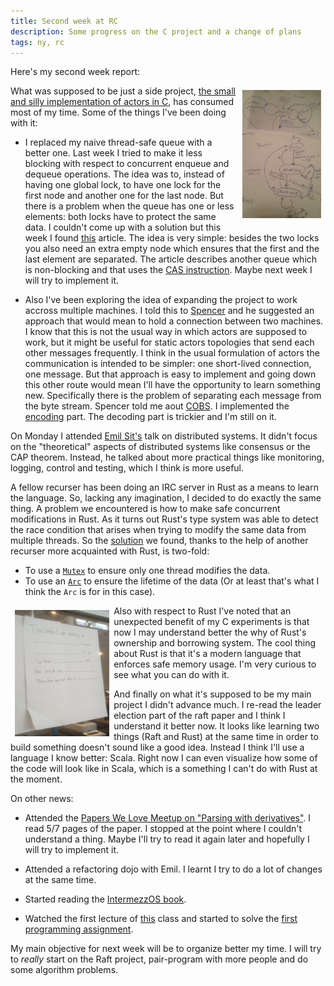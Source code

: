 ```yaml
---
title: Second week at RC
description: Some progress on the C project and a change of plans
tags: ny, rc
---
```


Here's my second week report:

<p class="image__article">
<img src="/images/rc-w2-1.jpg" style="float: right; padding: 0.5em; width: 25%">
</p>

What was supposed to be just a side project, [the small and silly implementation of actors in C](https://github.com/miguel-vila/silly-actors/tree/38df74fa704f6f9cc36dda0e2407ecd336fe428e#silly-actors), has consumed most of my time. Some of the things I've been doing with it:

* I replaced my naive thread-safe queue with a better one. Last week I tried to make it less blocking with respect to concurrent enqueue and dequeue operations. The idea was to, instead of having one global lock, to have one lock for the first node and another one for the last node. But there is a problem when the queue has one or less elements: both locks have to protect the same data. I couldn't come up with a solution but this week I found [this](http://www.cs.rochester.edu/~scott/papers/1996_PODC_queues.pdf) article. The idea is very simple: besides the two locks you also need an extra empty node which ensures that the first and the last element are separated. The article describes another queue which is non-blocking and that uses the [CAS instruction](https://en.wikipedia.org/wiki/Compare-and-swap). Maybe next week I will try to implement it.

* Also I've been exploring the idea of expanding the project to work accross multiple machines. I told this to [Spencer](http://ssfrr.com/) and he suggested an approach that would mean to hold a connection between two machines. I know that this is not the usual way in which actors are supposed to work, but it might be useful for static actors topologies that send each other messages frequently. I think in the usual formulation of actors the communication is intended to be simpler: one short-lived connection, one message. But that approach is easy to implement and going down this other route would mean I'll have the opportunity to learn something new. Specifically there is the problem of separating each message from the byte stream. Spencer told me aout [COBS](https://en.wikipedia.org/wiki/Consistent_Overhead_Byte_Stuffing). I implemented the [encoding](https://github.com/miguel-vila/silly-actors/blob/38df74fa704f6f9cc36dda0e2407ecd336fe428e/COBS.c#L5-L30) part. The decoding part is trickier and I'm still on it.

On Monday I attended [Emil Sit's](http://www.emilsit.net/) talk on distributed systems. It didn't focus on the "theoretical" aspects of distributed systems like consensus or the CAP theorem. Instead, he talked about more practical things like monitoring, logging, control and testing, which I think is more useful.

A fellow recurser has been doing an IRC server in Rust as a means to learn the language. So, lacking any imagination, I decided to do exactly the same thing. A problem we encountered is how to make safe concurrent modifications in Rust. As it turns out Rust's type system was able to detect the race condition that arises when trying to modify the same data from multiple threads. So the [solution](https://github.com/miguel-vila/rust-irc/blob/557c27d3c488424feab9ee53f6cf7bae9b817acb/src/main.rs#L63-L69) we found, thanks to the help of another recurser more acquainted with Rust, is two-fold:

* To use a [`Mutex`](https://doc.rust-lang.org/std/sync/struct.Mutex.html) to ensure only one thread modifies the data.
* To use an [`Arc`](https://doc.rust-lang.org/std/sync/struct.Arc.html) to ensure the lifetime of the data (Or at least that's what I think the `Arc` is for in this case).

<p class="image__article">
<img src="/images/rc-w2-2.jpg" style="float: left; padding: 0.5em; width: 30%">
</p>

Also with respect to Rust I've noted that an unexpected benefit of my C experiments is that now I may understand better the why of Rust's ownership and borrowing system. The cool thing about Rust is that it's a modern language that enforces safe memory usage. I'm very curious to see what you can do with it.

And finally on what it's supposed to be my main project I didn't advance much. I re-read the leader election part of the raft paper and I think I understand it better now. It looks like learning two things (Raft and Rust) at the same time in order to build something doesn't sound like a good idea. Instead I think I'll use a language I know better: Scala. Right now I can even visualize how some of the code will look like in Scala, which is a something I can't do with Rust at the moment.

On other news:

* Attended the [Papers We Love Meetup on "Parsing with derivatives"](). I read 5/7 pages of the paper. I stopped at the point where I couldn't understand a thing. Maybe I'll try to read it again later and hopefully I will try to implement it.


* Attended a refactoring dojo with Emil. I learnt I try to do a lot of changes at the same time.

* Started reading the [IntermezzOS book](http://intermezzos.github.io/book/).

* Watched the first lecture of [this](http://rust-class.org/) class and started to solve the [first programming assignment](http://rust-class.org/pages/ps1.html).

My main objective for next week will be to organize better my time. I will try to *really* start on the Raft project, pair-program with more people and do some algorithm problems.
